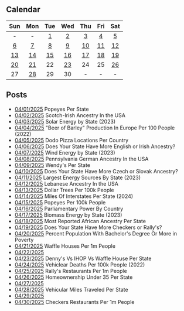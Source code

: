 ## Calendar

|Sun|Mon|Tue|Wed|Thu|Fri|Sat|
|:-:|:-:|:-:|:-:|:-:|:-:|:-:|
| - | - |[1](../../projects/restaurants/Popeyes_Per_State/)|[2](../../projects/ethnicity/Scotch-Irish_in_USA/)|[3](../../projects/economics/Percent_Energy_from_Solar_Per_State/)|[4](../../projects/agriculture/Beer_Of_Barley_Production_Europe_Per_Capita_2022/)|[5](../../projects/restaurants/Dodo_Pizza_Per_Country/)|
|[6](../../projects/versus/English_Vs_Irish_In_USA/)|[7](../../projects/economics/Percent_Energy_from_Wind_Per_State/)|[8](../../projects/ethnicity/Pennsylvania_German_In_USA/)|[9](../../projects/restaurants/Wendys_Per_State/)|[10](../../projects/versus/Czech_Vs_Slovak_In_USA/)|[11](../../projects/economics/Largest_Energy_Sources_By_State/)|[12](../../projects/ethnicity/Lebanese_In_USA/)|
|[13](../../projects/stores/Dollar_Trees_Per_State_Per_Capita/)|[14](../../projects/economics/Interstates_Per_State/)|[15](../../projects/restaurants/Popeyes_Per_State_Per_Capita/)|[16](../../projects/politics/Parliamentary_Power_By_County/)|[17](../../projects/economics/Percent_Energy_from_Biomass_Per_State/)|[18](../../projects/ethnicity/African_Ancestry_Nationalities_USA/) |[19](../../projects/versus/Checkers_Vs_Rallys/)|
|[20](../../projects/economics/Bachelors_Degree_In_Poverty/)|[21](../../projects/restaurants/Waffle_House_Per_State/)|22|[23](../../projects/versus/Dennys_Vs_IHOP_Waffle_House_Per_State/)|24|25|[26](../../projects/economics/Homeownership_Under_35_Per_State/)|
|27|[28](../../projects/economics/Vehicle_Miles_Traveled_Per_State/)|29|30|-|-|-|

## Posts

* [04/01/2025](../../projects/restaurants/Popeyes_Per_State/) Popeyes Per State
* [04/02/2025](../../projects/ethnicity/Scotch-Irish_in_USA/) Scotch-Irish Ancestry In the USA
* [04/03/2025](../../projects/economics/Percent_Energy_from_Solar_Per_State/) Solar Energy by State (2023)
* [04/04/2025](../../projects/agriculture/Beer_Of_Barley_Production_Europe_Per_Capita_2022/) "Beer of Barley" Production In Europe Per 100 People (2022)
* [04/05/2025](../../projects/restaurants/Dodo_Pizza_Per_Country/) Dodo Pizza Locations Per Country
* [04/06/2025](../../projects/versus/English_Vs_Irish_In_USA/) Does Your State Have More English or Irish Ancestry?
* [04/07/2025](../../projects/economics/Percent_Energy_from_Wind_Per_State/) Wind Energy by State (2023)
* [04/08/2025](../../projects/ethnicity/Pennsylvania_German_In_USA/) Pennsylvania German Ancestry In the USA
* [04/09/2025](../../projects/restaurants/Wendys_Per_State/) Wendy's Per State
* [04/10/2025](../../projects/versus/Czech_Vs_Slovak_In_USA/) Does Your State Have More Czech or Slovak Ancestry?
* [04/11/2025](../../projects/economics/Largest_Energy_Sources_By_State/) Largest Energy Sources By State (2023)
* [04/12/2025](../../projects/ethnicity/Lebanese_In_USA/) Lebanese Ancestry In the USA
* [04/13/2025](../../projects/stores/Dollar_Trees_Per_State_Per_Capita/) Dollar Trees Per 100k People
* [04/14/2025](../../projects/economics/Interstates_Per_State/) Miles Of Interstates Per State (2024)
* [04/15/2025](../../projects/restaurants/Popeyes_Per_State_Per_Capita/) Popeyes Per 100k People
* [04/16/2025](../../projects/politics/Parliamentary_Power_By_County/) Parliamentary Power By Country
* [04/17/2025](../../projects/economics/Percent_Energy_from_Biomass_Per_State/) Biomass Energy by State (2023)
* [04/18/2025](../../projects/ethnicity/African_Ancestry_Nationalities_USA/) Most Reported African Ancestry Per State
* [04/19/2025](../../projects/versus/Checkers_Vs_Rallys/) Does Your State Have More Checkers or Rally's?
* [04/20/2025](../../projects/economics/Bachelors_Degree_In_Poverty/) Percent Population With Bachelor's Degree Or More in Poverty
* [04/21/2025](../../projects/restaurants/Waffle_House_Per_State/) Waffle Houses Per 1m People
* [04/22/2025]()
* [04/23/2025](../../projects/versus/Dennys_Vs_IHOP_Waffle_House_Per_State/) Denny's Vs IHOP Vs Waffle House Per State
* [04/24/2025](../../projects/economics/Vehicle_Deaths_Per_State_Per_Capita/) Vehiclear Deaths Per 100k People (2022)
* [04/25/2025](../../projects/restaurants/Rallys_Per_State/) Rally's Restaurants Per 1m People
* [04/26/2025](../../projects/economics/Homeownership_Under_35_Per_State/) Homeownership Under 35 Per State
* [04/27/2025]()
* [04/28/2025](../../projects/economics/Vehicle_Miles_Traveled_Per_State/) Vehicular Miles Traveled Per State
* [04/29/2025]()
* [04/30/2025](../../projects/restaurants/Checkers_Per_State/) Checkers Restaurants Per 1m People
